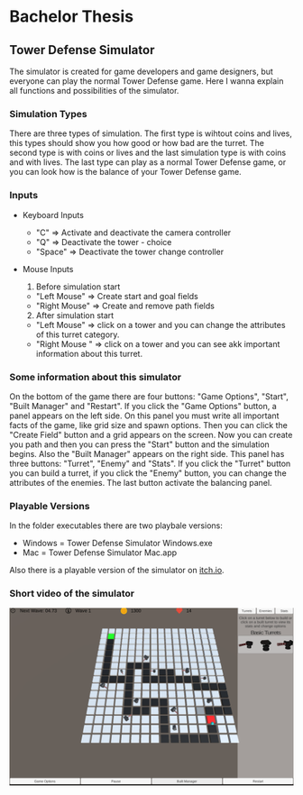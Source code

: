 # Bachelor Thesis

## Tower Defense Simulator

The simulator is created for game developers and game designers, but everyone can play the normal Tower Defense game. Here I wanna explain all functions and possibilities of the simulator.

### Simulation Types
There are three types of simulation. The first type is wihtout coins and lives, this types should show you how good or how bad are the turret. The second type is with coins or lives and the last simulation type is with coins and with lives. The last type can play as a normal Tower Defense game, or you can look how is the balance of your Tower Defense game.


### Inputs

* Keyboard Inputs
  * "C" => Activate and deactivate the camera controller
  * "Q" => Deactivate the tower - choice
  * "Space" => Deactivate the tower change controller
  
* Mouse Inputs

  1. Before simulation start
    * "Left Mouse" => Create start and goal fields
    * "Right Mouse" => Create and remove path fields
    
  2. After simulation start
    * "Left Mouse" => click on a tower and you can change the attributes of this turret category.
    * "Right Mouse " => click on a tower and you can see akk important information about this turret.
    

### Some information about this simulator

On the bottom of the game there are four buttons: "Game Options", "Start", "Built Manager" and "Restart". If you click the "Game Options" button, a panel appears on the left side. On this panel you must write all important facts of the game, like grid size and spawn options. Then you can click the "Create Field" button and a grid appears on the screen. Now you can create you path and then you can press the "Start" button and the simulation begins. Also the "Built Manager" appears on the right side. This panel has three buttons: "Turret", "Enemy" and "Stats". If you click the "Turret" button you can build a turret, if you click the "Enemy" button, you can change the attributes of the enemies. The last button activate the balancing panel. 

### Playable Versions
In the folder executables there are two playbale versions:
 
 * Windows = Tower Defense Simulator Windows.exe
 * Mac = Tower Defense Simulator Mac.app

Also there is a playable version of the simulator on [itch.io](https://heinzi.itch.io/tower-defense-simulator).

### Short video of the simulator

[![Tower Defense Simulator Video](https://github.com/heinzi1991/Bachelor-Thesis/blob/master/Images/Screenshot%20(5).png)](https://www.youtube.com/watch?v=j5QoQ0onQCU "Tower Defense Simulator")


